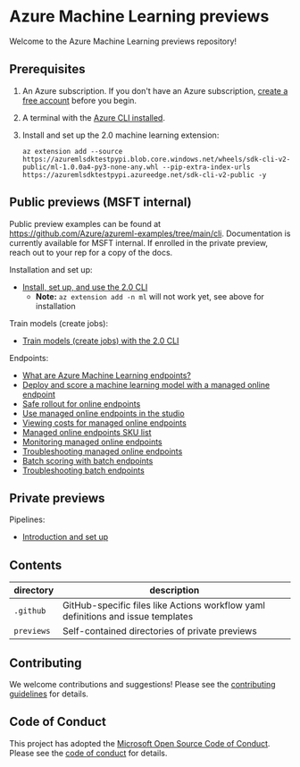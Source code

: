 # Azure Machine Learning previews

Welcome to the Azure Machine Learning previews repository!

## Prerequisites

1. An Azure subscription. If you don't have an Azure subscription, [create a free account](https://aka.ms/AMLFree) before you begin.
2. A terminal with the [Azure CLI installed](https://docs.microsoft.com/cli/azure/install-azure-cli).
3. Install and set up the 2.0 machine learning extension:

    ```terminal
    az extension add --source https://azuremlsdktestpypi.blob.core.windows.net/wheels/sdk-cli-v2-public/ml-1.0.0a4-py3-none-any.whl --pip-extra-index-urls https://azuremlsdktestpypi.azureedge.net/sdk-cli-v2-public -y
    ```

## Public previews (MSFT internal)

Public preview examples can be found at https://github.com/Azure/azureml-examples/tree/main/cli. Documentation is currently available for MSFT internal. If enrolled in the private preview, reach out to your rep for a copy of the docs.

Installation and set up:

- [Install, set up, and use the 2.0 CLI](https://review.docs.microsoft.com/en-us/azure/machine-learning/how-to-configure-cli?branch=release-build-2021-azureml)
    - **Note:** `az extension add -n ml` will not work yet, see above for installation

Train models (create jobs):

- [Train models (create jobs) with the 2.0 CLI](https://review.docs.microsoft.com/en-us/azure/machine-learning/how-to-train-cli?branch=release-build-2021-azureml) 

Endpoints:

- [What are Azure Machine Learning endpoints?](https://review.docs.microsoft.com/en-us/azure/machine-learning/concept-endpoints?branch=release-build-2021-azureml)
- [Deploy and score a machine learning model with a managed online endpoint](https://review.docs.microsoft.com/en-us/azure/machine-learning/how-to-deploy-managed-online-endpoints?branch=release-build-2021-azureml)
- [Safe rollout for online endpoints](https://review.docs.microsoft.com/en-us/azure/machine-learning/how-to-safely-rollout-managed-endpoints?branch=release-build-2021-azureml)
- [Use managed online endpoints in the studio](https://review.docs.microsoft.com/en-us/azure/machine-learning/how-to-use-managed-online-endpoint-studio?branch=release-build-2021-azureml) 
- [Viewing costs for managed online endpoints](https://review.docs.microsoft.com/en-us/azure/machine-learning/how-to-view-online-endpoints-costs?branch=release-build-2021-azureml)
- [Managed online endpoints SKU list](https://review.docs.microsoft.com/en-us/azure/machine-learning/reference-managed-online-endpoints-vm-sku-list?branch=release-build-2021-azureml) 
- [Monitoring managed online endpoints](https://review.docs.microsoft.com/en-us/azure/machine-learning/how-to-monitor-online-endpoints?branch=release-build-2021-azureml)
- [Troubleshooting managed online endpoints](https://review.docs.microsoft.com/en-us/azure/machine-learning/how-to-troubleshoot-managed-online-endpoints?branch=release-build-2021-azureml)
- [Batch scoring with batch endpoints](https://review.docs.microsoft.com/en-us/azure/machine-learning/how-to-use-batch-endpoint?branch=release-build-2021-azureml)
- [Troubleshooting batch endpoints](https://review.docs.microsoft.com/en-us/azure/machine-learning/how-to-troubleshoot-batch-endpoints?branch=release-build-2021-azureml)

## Private previews

Pipelines:

- [Introduction and set up](previews/pipelines)

## Contents

|directory|description|
|-|-|
|`.github`|GitHub-specific files like Actions workflow yaml definitions and issue templates|
|`previews`|Self-contained directories of private previews|

## Contributing

We welcome contributions and suggestions! Please see the [contributing guidelines](CONTRIBUTING.md) for details.

## Code of Conduct

This project has adopted the [Microsoft Open Source Code of Conduct](https://opensource.microsoft.com/codeofconduct/). Please see the [code of conduct](CODE_OF_CONDUCT.md) for details.
